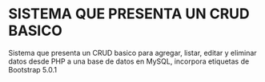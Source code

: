 # SISTEMA QUE PRESENTA UN CRUD BASICO

Sistema que presenta un CRUD basico para agregar, listar, editar y eliminar datos desde PHP a una base de datos en MySQL, incorpora etiquetas de Bootstrap 5.0.1